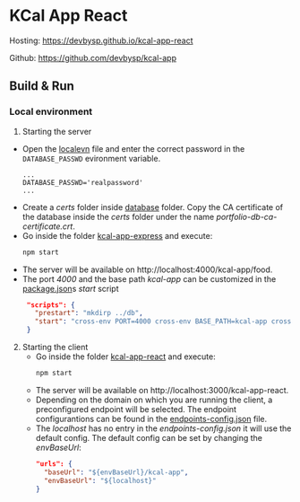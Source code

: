 # KCal App React

Hosting: https://devbysp.github.io/kcal-app-react

Github: https://github.com/devbysp/kcal-app

## Build & Run

### Local environment

1. Starting the server

- Open the [localevn](./kcal-app-express/env/localenv) file and enter the correct password in the `DATABASE_PASSWD` evironment variable.
  ```env
  ...
  DATABASE_PASSWD='realpassword'
  ...
  ```
- Create a _certs_ folder inside [database](./kcal-app-express/src/database) folder. Copy the CA certificate of the database inside the _certs_ folder under the name _portfolio-db-ca-certificate.crt_.
- Go inside the folder [kcal-app-express](./kcal-app-express) and execute:
  ```bash
  npm start
  ```
- The server will be available on http://localhost:4000/kcal-app/food.
- The port _4000_ and the base path _kcal-app_ can be customized in the [package.json](./kcal-app-express/package.json)s _start_ script
  ```json
   "scripts": {
     "prestart": "mkdirp ../db",
     "start": "cross-env PORT=4000 cross-env BASE_PATH=kcal-app cross-env DB=../db/food.db node src/index.js"
   }
  ```

2. Starting the client
   - Go inside the folder [kcal-app-react](./kcal-app-react) and execute:
     ```bash
     npm start
     ```
   - The server will be available on http://localhost:3000/kcal-app-react.
   - Depending on the domain on which you are running the client, a preconfigured endpoint will be selected. The endpoint configurantions can be found in the [endpoints-config.json](./kcal-app-react/src/endpoints-config.json) file.
   - The _localhost_ has no entry in the _endpoints-config.json_ it will use the default config. The default config can be set by changing the _envBaseUrl_:
     ```json
     "urls": {
       "baseUrl": "${envBaseUrl}/kcal-app",
       "envBaseUrl": "${localhost}"
     }
     ```
